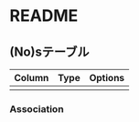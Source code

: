 # README

## (No)sテーブル
|Column |Type |Options |
|-------|-----|--------|
| | | |

### Association
<!-- -  :(No) -->


<!--
table/(No)s:0
-->